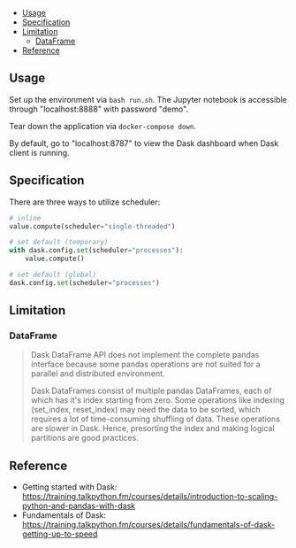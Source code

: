 
- [Usage](#usage)
- [Specification](#specification)
- [Limitation](#limitation)
  - [DataFrame](#dataframe)
- [Reference](#reference)


## Usage
Set up the environment via `bash run.sh`. The Jupyter notebook is accessible through "localhost:8888" with password "demo".

Tear down the application via `docker-compose down`.

By default, go to "localhost:8787" to view the Dask dashboard when Dask client is running.

## Specification

There are three ways to utilize scheduler:
```py
# inline
value.compute(scheduler="single-threaded")

# set default (temporary)
with dask.config.set(scheduler="processes"):
    value.compute()

# set default (global)
dask.config.set(scheduler="processes")
```


## Limitation

### DataFrame
> Dask DataFrame API does not implement the complete pandas interface because some pandas operations are not suited for a parallel and distributed environment.
>
> Dask DataFrames consist of multiple pandas DataFrames, each of which has it's index starting from zero. Some operations like indexing (set_index, reset_index) may need the data to be sorted, which requires a lot of time-consuming shuffling of data. These operations are slower in Dask. Hence, presorting the index and making logical partitions are good practices.



## Reference
- Getting started with Dask: https://training.talkpython.fm/courses/details/introduction-to-scaling-python-and-pandas-with-dask
- Fundamentals of Dask: https://training.talkpython.fm/courses/details/fundamentals-of-dask-getting-up-to-speed
